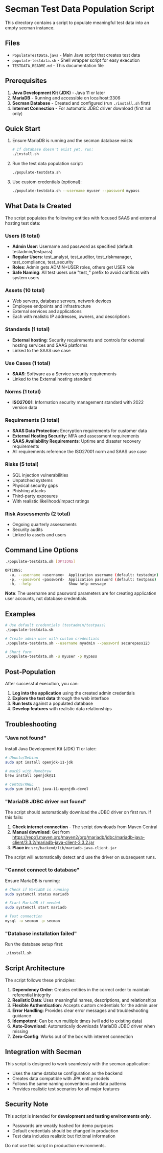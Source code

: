 # Secman Test Data Population Script

This directory contains a script to populate meaningful test data into an empty secman instance.

## Files

- `PopulateTestData.java` - Main Java script that creates test data
- `populate-testdata.sh` - Shell wrapper script for easy execution
- `TESTDATA_README.md` - This documentation file

## Prerequisites

1. **Java Development Kit (JDK)** - Java 11 or later
2. **MariaDB** - Running and accessible on localhost:3306  
3. **Secman Database** - Created and configured (run `./install.sh` first)
4. **Internet Connection** - For automatic JDBC driver download (first run only)

## Quick Start

1. Ensure MariaDB is running and the secman database exists:
   ```bash
   # If database doesn't exist yet, run:
   ./install.sh
   ```

2. Run the test data population script:
   ```bash
   ./populate-testdata.sh
   ```

3. Use custom credentials (optional):
   ```bash
   ./populate-testdata.sh --username myuser --password mypass
   ```

## What Data Is Created

The script populates the following entities with focused SAAS and external hosting test data:

### Users (6 total)
- **Admin User**: Username and password as specified (default: testadmin/testpass)
- **Regular Users**: test_analyst, test_auditor, test_riskmanager, test_compliance, test_security
- **Roles**: Admin gets ADMIN+USER roles, others get USER role
- **Safe Naming**: All test users use "test_" prefix to avoid conflicts with system users

### Assets (10 total)
- Web servers, database servers, network devices
- Employee endpoints and infrastructure
- External services and applications
- Each with realistic IP addresses, owners, and descriptions

### Standards (1 total)
- **External hosting**: Security requirements and controls for external hosting services and SAAS platforms
- Linked to the SAAS use case

### Use Cases (1 total)
- **SAAS**: Software as a Service security requirements
- Linked to the External hosting standard

### Norms (1 total)
- **ISO27001**: Information security management standard with 2022 version data

### Requirements (3 total)
- **SAAS Data Protection**: Encryption requirements for customer data
- **External Hosting Security**: MFA and assessment requirements
- **SAAS Availability Requirements**: Uptime and disaster recovery requirements  
- All requirements reference the ISO27001 norm and SAAS use case

### Risks (5 total)
- SQL injection vulnerabilities
- Unpatched systems
- Physical security gaps
- Phishing attacks
- Third-party exposures
- With realistic likelihood/impact ratings

### Risk Assessments (2 total)
- Ongoing quarterly assessments
- Security audits
- Linked to assets and users

## Command Line Options

```bash
./populate-testdata.sh [OPTIONS]

OPTIONS:
  -u, --username <username>  Application username (default: testadmin)
  -p, --password <password>  Application password (default: testpass)  
  -h, --help                 Show help message
```

**Note**: The username and password parameters are for creating application user accounts, not database credentials.

## Examples

```bash
# Use default credentials (testadmin/testpass)
./populate-testdata.sh

# Create admin user with custom credentials  
./populate-testdata.sh --username myadmin --password securepass123

# Short form
./populate-testdata.sh -u myuser -p mypass
```

## Post-Population

After successful execution, you can:

1. **Log into the application** using the created admin credentials
2. **Explore the test data** through the web interface
3. **Run tests** against a populated database
4. **Develop features** with realistic data relationships

## Troubleshooting

### "Java not found"
Install Java Development Kit (JDK) 11 or later:
```bash
# Ubuntu/Debian
sudo apt install openjdk-11-jdk

# macOS with Homebrew
brew install openjdk@11

# CentOS/RHEL
sudo yum install java-11-openjdk-devel
```

### "MariaDB JDBC driver not found"
The script should automatically download the JDBC driver on first run. If this fails:

1. **Check internet connection** - The script downloads from Maven Central
2. **Manual download**: Get from https://repo1.maven.org/maven2/org/mariadb/jdbc/mariadb-java-client/3.3.2/mariadb-java-client-3.3.2.jar
3. **Place in**: `src/backend/lib/mariadb-java-client.jar`

The script will automatically detect and use the driver on subsequent runs.

### "Cannot connect to database"
Ensure MariaDB is running:
```bash
# Check if MariaDB is running
sudo systemctl status mariadb

# Start MariaDB if needed
sudo systemctl start mariadb

# Test connection
mysql -u secman -p secman
```

### "Database installation failed"
Run the database setup first:
```bash
./install.sh
```

## Script Architecture

The script follows these principles:

1. **Dependency Order**: Creates entities in the correct order to maintain referential integrity
2. **Realistic Data**: Uses meaningful names, descriptions, and relationships
3. **Flexible Authentication**: Accepts custom credentials for the admin user
4. **Error Handling**: Provides clear error messages and troubleshooting guidance
5. **Idempotent**: Can be run multiple times (will add to existing data)
6. **Auto-Download**: Automatically downloads MariaDB JDBC driver when missing
7. **Zero-Config**: Works out of the box with internet connection

## Integration with Secman

This script is designed to work seamlessly with the secman application:

- Uses the same database configuration as the backend
- Creates data compatible with JPA entity models
- Follows the same naming conventions and data patterns
- Provides realistic test scenarios for all major features

## Security Note

This script is intended for **development and testing environments only**. 

- Passwords are weakly hashed for demo purposes
- Default credentials should be changed in production
- Test data includes realistic but fictional information

Do not use this script in production environments.